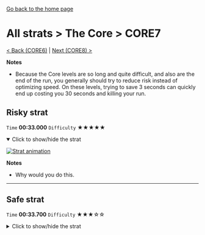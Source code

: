 [Go back to the home page](https://github.com/Doublevil/scbspeedrun)

# All strats > The Core > CORE7

[< Back (CORE6)](https://github.com/Doublevil/scbspeedrun/blob/main/levels/all_lvl/CORE/CORE6.md) | [Next (CORE8) >](https://github.com/Doublevil/scbspeedrun/blob/main/levels/all_lvl/CORE/CORE8.md)

**Notes**
- Because the Core levels are so long and quite difficult, and also are the end of the run, you generally should try to reduce risk instead of optimizing speed. On these levels, trying to save 3 seconds can quickly end up costing you 30 seconds and killing your run.

## Risky strat

`Time` **00:33.000** `Difficulty` ★★★★★
<details open>
  <summary>Click to show/hide the strat</summary>

  [![Strat animation](https://github.com/Doublevil/scbspeedrun/blob/main/media/levels/CORE/CORE7_RiskyStrat.webp)](https://github.com/Doublevil/scbspeedrun/blob/main/media/levels/CORE/CORE7_RiskyStrat.mp4?raw=true)

  **Notes**
  - Why would you do this.
</details>

---
## Safe strat

`Time` **00:33.700** `Difficulty` ★★★☆☆
<details>
  <summary>Click to show/hide the strat</summary>

  [![Strat animation](https://github.com/Doublevil/scbspeedrun/blob/main/media/levels/CORE/CORE7_SafeStrat.webp)](https://github.com/Doublevil/scbspeedrun/blob/main/media/levels/CORE/CORE7_SafeStrat.mp4?raw=true)
</details>
